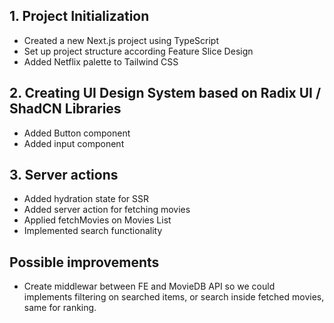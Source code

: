 ## 1. Project Initialization
- Created a new Next.js project using TypeScript
- Set up project structure according Feature Slice Design
- Added Netflix palette to Tailwind CSS

## 2. Creating UI Design System based on Radix UI / ShadCN Libraries
- Added Button component
- Added input component

## 3. Server actions
- Added hydration state for SSR
- Added server action for fetching movies
- Applied fetchMovies on Movies List
- Implemented search functionality

## Possible improvements
- Create middlewar between FE and MovieDB API so we could implements filtering on searched items, or search inside fetched movies, same for ranking.